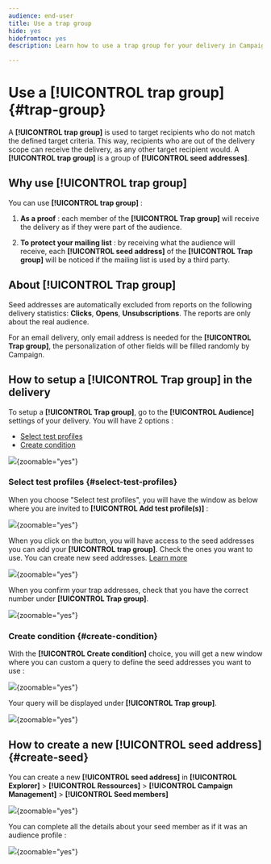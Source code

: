 ```yaml
---
audience: end-user
title: Use a trap group
hide: yes
hidefromtoc: yes
description: Learn how to use a trap group for your delivery in Campaign Web user interface

---
```

# Use a **[!UICONTROL trap group]** {#trap-group}

A **[!UICONTROL trap group]** is used to target recipients who do not match the defined target criteria. This way, recipients who are out of the delivery scope can receive the delivery, as any other target recipient would.
A **[!UICONTROL trap group]** is a group of **[!UICONTROL seed addresses]**.

## Why use **[!UICONTROL trap group]**

You can use **[!UICONTROL trap group]** : 

1. **As a proof** : each member of the **[!UICONTROL Trap group]** will receive the delivery as if they were part of the audience.


1. **To protect your mailing list** : by receiving what the audience will receive, each **[!UICONTROL seed address]** of the **[!UICONTROL Trap group]** will be noticed if the mailing list is used by a third party.

## About **[!UICONTROL Trap group]**

Seed addresses are automatically excluded from reports on the following delivery statistics: **Clicks**, **Opens**, **Unsubscriptions**. The reports are only about the real audience.

For an email delivery, only email address is needed for the **[!UICONTROL Trap group]**, the personalization of other fields will be filled randomly by Campaign.

## How to setup a **[!UICONTROL Trap group]** in the delivery

To setup a **[!UICONTROL Trap group]**, go to the **[!UICONTROL Audience]** settings of your delivery. You will have 2 options :
- [Select test profiles](#select-test-profile)
- [Create condition](#create-condition)

![](assets/trap-group.png){zoomable="yes"}

### Select test profiles {#select-test-profiles}

When you choose "Select test profiles", you will have the window as below where you are invited to **[!UICONTROL Add test profile(s)]** :

![](assets/trap-no-test-profile.png){zoomable="yes"}

When you click on the button, you will have access to the seed addresses you can add your **[!UICONTROL trap group]**. Check the ones you want to use.
You can create new seed addresses. [Learn more](#create-seed)

![](assets/trap-select-test-profiles.png){zoomable="yes"}

When you confirm your trap addresses, check that you have the correct number under **[!UICONTROL Trap group]**.

![](assets/trap-check.png){zoomable="yes"}

### Create condition {#create-condition}

With the **[!UICONTROL Create condition]** choice, you will get a new window where you can custom a query to define the seed addresses you want to use :

![](assets/trap-create-condition.png){zoomable="yes"}

Your query will be displayed under **[!UICONTROL Trap group]**.

![](assets/trap-custom.png){zoomable="yes"}

## How to create a new **[!UICONTROL seed address]** {#create-seed}

You can create a new **[!UICONTROL seed address]** in **[!UICONTROL Explorer]** > **[!UICONTROL Ressources]** > **[!UICONTROL Campaign Management]** > **[!UICONTROL Seed members]**

![](assets/trap-create.png){zoomable="yes"}

You can complete all the details about your seed member as if it was an audience profile :

![](assets/trap-create-contact.png){zoomable="yes"}